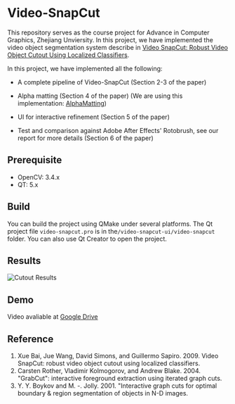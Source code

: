 # Video-SnapCut
This repository serves as the course project for Advance in Computer Graphics, Zhejiang Unviersity. In this project, we have implemented the video object segmentation system describe in [Video SnapCut: Robust Video Object Cutout Using Localized Classifiers](http://juew.org/publication/VideoSnapCut_lr.pdf).

In this project, we have implemented all the following:
- A complete pipeline of Video-SnapCut (Section 2-3 of the paper)

- Alpha matting (Section 4 of the paper) (We are using this implementation: [AlphaMatting](https://github.com/np-csu/AlphaMatting))

- UI for interactive refinement (Section 5 of the paper)

- Test and comparison against Adobe After Effects' Rotobrush, see our report for more details (Section 6 of the paper)

## Prerequisite
- OpenCV: 3.4.x
- QT: 5.x

## Build
You can build the project using QMake under several platforms. The Qt project file `video-snapcut.pro` is in the`/video-snapcut-ui/video-snapcut` folder. You can also use Qt Creator to open the project.

## Results

![Cutout Results](images/results.png)

## Demo

Video avaliable at [Google Drive](https://drive.google.com/file/d/15Hm9xs9a6zIIr4fRWtT7tIp9Zf4XIwLm/view?usp=sharing)

## Reference
1. Xue Bai, Jue Wang, David Simons, and Guillermo Sapiro. 2009. Video SnapCut: robust video object cutout using localized classifiers.
2. Carsten Rother, Vladimir Kolmogorov, and Andrew Blake. 2004. "GrabCut": interactive foreground extraction using iterated graph cuts.
3. Y. Y. Boykov and M. -. Jolly. 2001. "Interactive graph cuts for optimal boundary & region segmentation of objects in N-D images.
